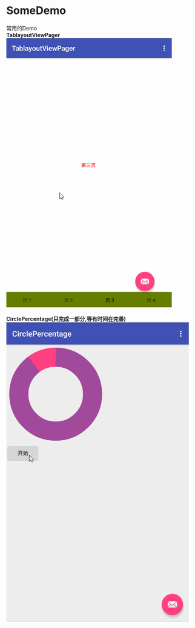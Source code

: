 # SomeDemo
常用的Demo<br>
<b>TablayoutViewPager</b> <br>
 ![alt text](https://github.com/Chaoxyc/SomeDemo/blob/master/TablayoutViewPager/TablayoutViewPager.gif)<br><br>
 <b>CirclePercentage(只完成一部分,等有时间在完善)</b> <br>
 ![alt text](https://github.com/Chaoxyc/SomeDemo/blob/master/CirclePercentage/CirclePercentage.gif)<br>
